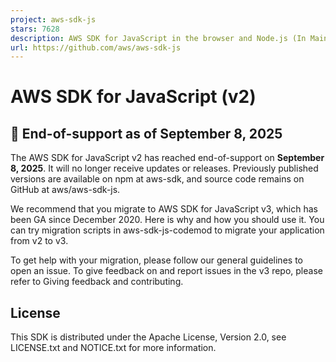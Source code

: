 ```yaml
---
project: aws-sdk-js
stars: 7628
description: AWS SDK for JavaScript in the browser and Node.js (In Maintenance Mode, End-of-Life on 09/08/2025). The AWS SDK for JavaScript v3 in the browser and Node.js is available here: https://github.com/aws/aws-sdk-js-v3
url: https://github.com/aws/aws-sdk-js
---
```


AWS SDK for JavaScript (v2)
===========================

🚫 End-of-support as of **September 8, 2025**
---------------------------------------------

The AWS SDK for JavaScript v2 has reached end-of-support on **September 8, 2025**. It will no longer receive updates or releases. Previously published versions are available on npm at aws-sdk, and source code remains on GitHub at aws/aws-sdk-js.

We recommend that you migrate to AWS SDK for JavaScript v3, which has been GA since December 2020. Here is why and how you should use it. You can try migration scripts in aws-sdk-js-codemod to migrate your application from v2 to v3.

To get help with your migration, please follow our general guidelines to open an issue. To give feedback on and report issues in the v3 repo, please refer to Giving feedback and contributing.

License
-------

This SDK is distributed under the Apache License, Version 2.0, see LICENSE.txt and NOTICE.txt for more information.
